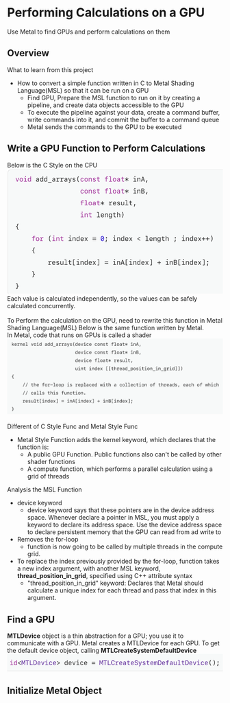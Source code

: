 # Performing Calculations on a GPU
Use Metal to find GPUs and perform calculations on them

## Overview
What to learn from this project
- How to convert a simple function written in C to Metal Shading Language(MSL) so that it can be run on a GPU
  - Find GPU, Prepare the MSL function to run on it by creating a pipeline, and create data objects accessible to the GPU
  - To execute the pipeline against your data, create a command buffer, write commands into it, and commit the buffer to a command queue
  - Metal sends the commands to the GPU to be executed

## Write a GPU Function to Perform Calculations
Below is the C Style on the CPU
![C-Style-Func](./ImageWarehouse/C_Style_Func.png)
Each value is calculated independently, so the values can be safely calculated concurrently.
<br><br>
To Perform the calculation on the GPU, need to rewrite this function in Metal Shading Language(MSL)
Below is the same function written by Metal.<br>
In Metal, code that runs on GPUs is called a shader
![Metal-Style-Func](./ImageWarehouse/Metal_Style_Func.png)
<br><br>
Different of C Style Func and Metal Style Func
- Metal Style Function adds the kernel keyword, which declares that the function is:
  - A public GPU Function. Public functions also can't be called by other shader functions
  - A compute function, which performs a parallel calculation using a grid of threads

Analysis the MSL Function
- device keyword
  - device keyword says that these pointers are in the device address space. Whenever declare a pointer in MSL, you must apply a keyword to declare its address space. Use the device address space to declare persistent memory that the GPU can read from ad write to
- Removes the for-loop
  - function is now going to be called by multiple threads in the compute grid.
- To replace the index previously provided by the for-loop, function takes a new index argument, with another MSL keyword, <b>thread_position_in_grid</b>, specified using C++ attribute syntax
  - "thread_position_in_grid" keyword: Declares that Metal should calculate a unique index for each thread and pass that index in this argument.

## Find a GPU
<b>MTLDevice</b> object is a thin abstraction for a GPU; you use it to communicate with a GPU. Metal creates a MTLDevice for each GPU. To get the default device object, calling <b>MTLCreateSystemDefaultDevice</b>
![MTLCreateSystemDefaultDevice](./ImageWarehouse/FindDefaultGPU.png)
<br>

## Initialize Metal Object
